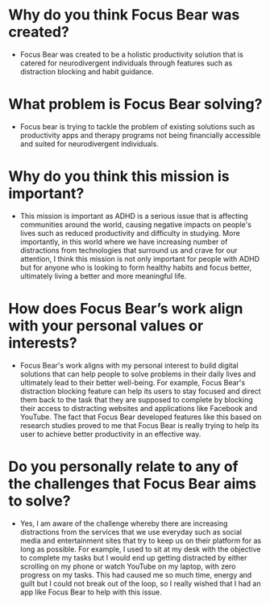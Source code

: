 # Why do you think Focus Bear was created?

- Focus Bear was created to be a holistic productivity solution that is catered for neurodivergent individuals through features such as distraction blocking and habit guidance.

# What problem is Focus Bear solving?

- Focus bear is trying to tackle the problem of existing solutions such as productivity apps and therapy programs not being financially accessible and suited for neurodivergent individuals.

# Why do you think this mission is important?

- This mission is important as ADHD is a serious issue that is affecting communities around the world, causing negative impacts on people's lives such as reduced productivity and difficulty in studying. More importantly, in this world where we have increasing number of distractions from technologies that surround us and crave for our attention, I think this mission is not only important for people with ADHD but for anyone who is looking to form healthy habits and focus better, ultimately living a better and more meaningful life.

# How does Focus Bear’s work align with your personal values or interests?

- Focus Bear's work aligns with my personal interest to build digital solutions that can help people to solve problems in their daily lives and ultimately lead to their better well-being. For example, Focus Bear's distraction blocking feature can help its users to stay focused and direct them back to the task that they are supposed to complete by blocking their access to distracting websites and applications like Facebook and YouTube. The fact that Focus Bear developed features like this based on research studies proved to me that Focus Bear is really trying to help its user to achieve better productivity in an effective way.

# Do you personally relate to any of the challenges that Focus Bear aims to solve?

- Yes, I am aware of the challenge whereby there are increasing distractions from the services that we use everyday such as social media and entertainment sites that try to keep us on their platform for as long as possible. For example, I used to sit at my desk with the objective to complete my tasks but I would end up getting distracted by either scrolling on my phone or watch YouTube on my laptop, with zero progress on my tasks. This had caused me so much time, energy and guilt but I could not break out of the loop, so I really wished that I had an app like Focus Bear to help with this issue.
